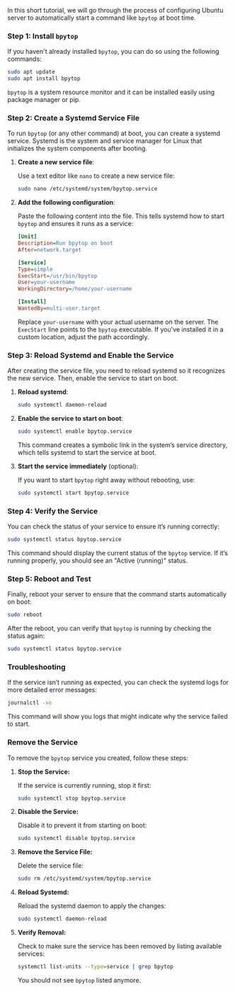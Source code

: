In this short tutorial, we will go through the process of configuring Ubuntu server to automatically start a command like `bpytop` at boot time.

### Step 1: Install `bpytop`

If you haven't already installed `bpytop`, you can do so using the following commands:

```bash
sudo apt update
sudo apt install bpytop
```

`bpytop` is a system resource monitor and it can be installed easily using package manager or pip.

### Step 2: Create a Systemd Service File

To run `bpytop` (or any other command) at boot, you can create a systemd service. Systemd is the system and service manager for Linux that initializes the system components after booting.

1. **Create a new service file**:

   Use a text editor like `nano` to create a new service file:

   ```bash
   sudo nano /etc/systemd/system/bpytop.service
   ```

2. **Add the following configuration**:

   Paste the following content into the file. This tells systemd how to start `bpytop` and ensures it runs as a service:

   ```ini
   [Unit]
   Description=Run bpytop on boot
   After=network.target

   [Service]
   Type=simple
   ExecStart=/usr/bin/bpytop
   User=your-username
   WorkingDirectory=/home/your-username

   [Install]
   WantedBy=multi-user.target
   ```

   Replace `your-username` with your actual username on the server. The `ExecStart` line points to the `bpytop` executable. If you've installed it in a custom location, adjust the path accordingly.

### Step 3: Reload Systemd and Enable the Service

After creating the service file, you need to reload systemd so it recognizes the new service. Then, enable the service to start on boot.

1. **Reload systemd**:

   ```bash
   sudo systemctl daemon-reload
   ```

2. **Enable the service to start on boot**:

   ```bash
   sudo systemctl enable bpytop.service
   ```

   This command creates a symbolic link in the system’s service directory, which tells systemd to start the service at boot.

3. **Start the service immediately** (optional):

   If you want to start `bpytop` right away without rebooting, use:

   ```bash
   sudo systemctl start bpytop.service
   ```

### Step 4: Verify the Service

You can check the status of your service to ensure it’s running correctly:

```bash
sudo systemctl status bpytop.service
```

This command should display the current status of the `bpytop` service. If it’s running properly, you should see an "Active (running)" status.

### Step 5: Reboot and Test

Finally, reboot your server to ensure that the command starts automatically on boot:

```bash
sudo reboot
```

After the reboot, you can verify that `bpytop` is running by checking the status again:

```bash
sudo systemctl status bpytop.service
```

### Troubleshooting

If the service isn’t running as expected, you can check the systemd logs for more detailed error messages:

```bash
journalctl -xe
```

This command will show you logs that might indicate why the service failed to start.

### Remove the Service

To remove the `bpytop` service you created, follow these steps:

1. **Stop the Service:**

   If the service is currently running, stop it first:

   ```sh
   sudo systemctl stop bpytop.service
   ```

2. **Disable the Service:**

   Disable it to prevent it from starting on boot:

   ```sh
   sudo systemctl disable bpytop.service
   ```

3. **Remove the Service File:**

   Delete the service file:

   ```sh
   sudo rm /etc/systemd/system/bpytop.service
   ```

4. **Reload Systemd:**

   Reload the systemd daemon to apply the changes:

   ```sh
   sudo systemctl daemon-reload
   ```

5. **Verify Removal:**

   Check to make sure the service has been removed by listing available services:

   ```sh
   systemctl list-units --type=service | grep bpytop
   ```

   You should not see `bpytop` listed anymore.
